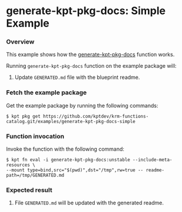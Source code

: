 # generate-kpt-pkg-docs: Simple Example

### Overview

This example shows how the [generate-kpt-pkg-docs] function works.

Running `generate-kpt-pkg-docs` function on the example package will:

1. Update `GENERATED.md` file with the blueprint readme.

### Fetch the example package

Get the example package by running the following commands:

```shell
$ kpt pkg get https://github.com/kptdev/krm-functions-catalog.git/examples/generate-kpt-pkg-docs-simple
```

### Function invocation

Invoke the function with the following command:

```shell
$ kpt fn eval -i generate-kpt-pkg-docs:unstable --include-meta-resources \
--mount type=bind,src="$(pwd)",dst="/tmp",rw=true -- readme-path=/tmp/GENERATED.md
```

### Expected result

1. File `GENERATED.md` will be updated with the generated readme.

[generate-kpt-pkg-docs]: https://catalog.kpt.dev/generate-kpt-pkg-docs/v0.1
